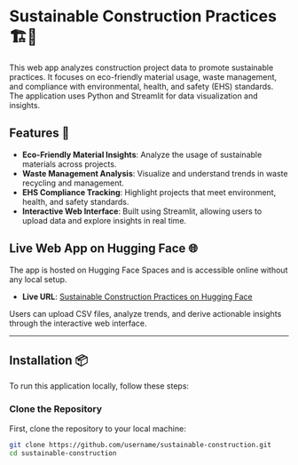 # Sustainable Construction Practices 🏗️🌱

This web app analyzes construction project data to promote sustainable practices. It focuses on eco-friendly material usage, waste management, and compliance with environmental, health, and safety (EHS) standards. The application uses Python and Streamlit for data visualization and insights.

## Features 🚀

- **Eco-Friendly Material Insights**: Analyze the usage of sustainable materials across projects.
- **Waste Management Analysis**: Visualize and understand trends in waste recycling and management.
- **EHS Compliance Tracking**: Highlight projects that meet environment, health, and safety standards.
- **Interactive Web Interface**: Built using Streamlit, allowing users to upload data and explore insights in real time.

## Live Web App on Hugging Face 🌐

The app is hosted on Hugging Face Spaces and is accessible online without any local setup.

- **Live URL**: [Sustainable Construction Practices on Hugging Face](https://huggingface.co/spaces/username/sustainable-construction)

Users can upload CSV files, analyze trends, and derive actionable insights through the interactive web interface.

---

## Installation 📦

To run this application locally, follow these steps:

### Clone the Repository

First, clone the repository to your local machine:
```bash
git clone https://github.com/username/sustainable-construction.git
cd sustainable-construction
